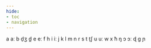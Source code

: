 ```yaml
---
hide:
- toc
- navigation
---
```

a
aː
b
d̠ʒ
d̪
e
eː
f
h
i
iː
j
k
l
m
n
r
s
t
t̠ʃ
u
uː
w
x
ħ
ŋ
ɔ
ɔː
ɖ
ɡ
ɲ
